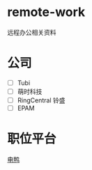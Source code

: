 # remote-work
远程办公相关资料

# 公司
- [ ] Tubi
- [ ] 萌时科技
- [ ] RingCentral 铃盛
- [ ] EPAM  
# 职位平台
[电鸭](https://eleduck.com/posts/mbfa39)        